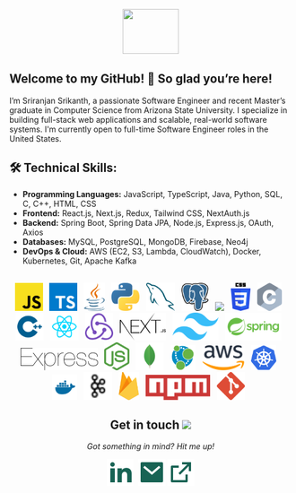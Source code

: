 <!-- "Hi" GIF -->
<p align="center">
  <img src="https://media.giphy.com/media/3ohs4f2bZ4jSd2q5tS/giphy.gif" width="100" height="80" />
  <br>
</p>

<!-- Introduction -->

## Welcome to my GitHub! 👋 So glad you’re here!

I’m Sriranjan Srikanth, a passionate Software Engineer and recent Master’s graduate in Computer Science from Arizona State University. I specialize in building full-stack web applications and scalable, real-world software systems. I'm currently open to full-time Software Engineer roles in the United States.

<!-- Technical Skills -->

## 🛠️ Technical Skills:

- **Programming Languages:** JavaScript, TypeScript, Java, Python, SQL, C, C++, HTML, CSS
- **Frontend:** React.js, Next.js, Redux, Tailwind CSS, NextAuth.js
- **Backend:** Spring Boot, Spring Data JPA, Node.js, Express.js, OAuth, Axios
- **Databases:** MySQL, PostgreSQL, MongoDB, Firebase, Neo4j
- **DevOps & Cloud:** AWS (EC2, S3, Lambda, CloudWatch), Docker, Kubernetes, Git, Apache Kafka
  <br/>
  <br/>

<!-- Logos -->
<p align="center">
<img height="50" src="assets/javascript.svg">
&nbsp;
<img height="50" src="assets/typescript-icon.svg">
&nbsp;
<img height="50" src="assets/java.svg">
&nbsp;
<img height="50" src="assets/python.svg">
&nbsp;
<img height="50" src="assets/mysql.svg">
&nbsp;
<img height="50" src="assets/postgresql.svg">
&nbsp;
<img height="50" src="assets/HTML5_logo_resized.svg">
&nbsp;
<img height="50" src="assets/CSS3_logo_and_wordmark.svg">
&nbsp;
<img height="50" src="assets/c.svg">
&nbsp;
<img height="50" src="assets/file-type-cpp2.svg">
&nbsp;
<img height="50" src="assets/file-type-reactjs.svg">
&nbsp;
<img height="50" src="assets/redux-logo-svgrepo-com.svg">
&nbsp;
<img height="50" src="assets/nextjs.svg">
&nbsp;
<img height="50" src="assets/Tailwind_CSS_Logo.svg">
&nbsp;
<img height="50" src="assets/springio-ar21.svg">
&nbsp;
<img height="40" src="assets/express.svg">
&nbsp;
<img height="50" src="assets/nodejs-icon.svg">
&nbsp;
<img height="50" src="assets/file-type-mongo.svg">
&nbsp;
<img height="45" src="assets/neo4j-icon.svg">
&nbsp;
<img height="45" src="assets/Amazon_Web_Services_Logo.svg">
&nbsp;
<img height="45" src="assets/kubernetes-icon.svg">
&nbsp;
<img height="45" src="assets/docker-svgrepo-com.svg">
&nbsp;
<img height="50" src="assets/kafka.svg">
&nbsp;
<img height="50" src="assets/firebase.svg">
&nbsp;
<!-- <img height="45" src="assets/Apache_Spark_logo.svg">
&nbsp; -->
<img height="45" src="assets/npm.svg">
&nbsp;
<img height="50" src="assets/git-icon.svg">
&nbsp;
</p>

<!-- Contact Information -->
<h2 align="center">Get in touch <img src="https://user-images.githubusercontent.com/5679180/79618120-0daffb80-80be-11ea-819e-d2b0fa904d07.gif" width="27px">
</h2>

<p align="center">
  <i>Got something in mind? Hit me up!</i>
  <p align="center">
    <a href="https://www.linkedin.com/in/sriranjan-s/" alt="LinkedIn"><img src="assets/linkedin-fill.svg"></a>&nbsp;
    <a href="mailto:ssrika21@asu.edu" alt="Contact me"><img src="assets/mail-fill.svg"></a>
    <a href="https://www.sriranjansrikanth.com" alt="portfolio"><img src="assets/external-link-line.svg"></a>
  </p>
</p>
